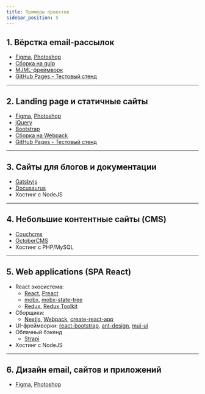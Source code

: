 ```yaml
---
title: Примеры проектов
sidebar_position: 5
---
```


## 1. Вёрстка email-рассылок
  - [Figma](https://www.figma.com/), [Photoshop](https://www.adobe.com/ru/products/photoshop.html)
  - [Сборка на gulp](https://github.com/EvgenyLeukhin/product-hired-emails)
  - [MJML-фреймворк](https://mjml.io/)
  - [GitHub Pages - Тестовый стенд](https://pages.github.com/)

---

## 2. Landing page и статичные сайты
  - [Figma](https://www.figma.com/), [Photoshop](https://www.adobe.com/ru/products/photoshop.html)
  - [jQuery](https://jquery.com/)
  - [Bootstrap](https://getbootstrap.com/)
  - [Сборка на Webpack](https://github.com/EvgenyLeukhin/kartina-mira/tree/one-bundle)
  - [GitHub Pages - Тестовый стенд](https://pages.github.com/)

---

## 3. Сайты для блогов и документации
  - [Gatsbyjs](https://www.gatsbyjs.com/)
  - [Docusaurus](https://docusaurus.io/)
  - Хостинг с NodeJS

---
## 4. Небольшие контентные сайты (CMS)
  - [Couchcms](https://www.couchcms.com/)
  - [OctoberCMS](https://octobercms.com/)
  - Хостинг с PHP/MySQL

---

## 5. Web applications (SPA React)
  - React экосистема:
    - [React](https://ru.reactjs.org/), [Preact](https://preactjs.com/)
    - [mobx](https://mobx.js.org/README.html), [mobx-state-tree](https://mobx-state-tree.js.org/intro/welcome)
    - [Redux](https://redux.js.org/), [Redux Toolkit](https://redux-toolkit.js.org/)
  - Сборщики:
    - [Nextjs](https://nextjs.org/), [Webpack](https://webpack.js.org/), [create-react-app](https://create-react-app.dev/)
  - UI-фреймворки:
    [react-bootstrap](https://react-bootstrap.github.io/), [ant-design](https://ant.design/), [mui-ui](https://mui.com/)
  - Облачный бэкенд
    - [Strapi](https://strapi.io/)
  - Хостинг с NodeJS

---

## 6. Дизайн email, сайтов и приложений
  - [Figma](https://www.figma.com/), [Photoshop](https://www.adobe.com/ru/products/photoshop.html)
